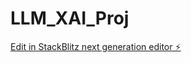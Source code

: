 # LLM_XAI_Proj

[Edit in StackBlitz next generation editor ⚡️](https://stackblitz.com/~/github.com/farazjawedd/LLM_XAI_Proj)